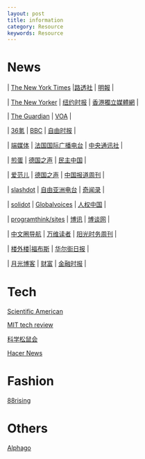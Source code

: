 ```yaml
---
layout: post
title: information
category: Resource
keywords: Resource
---
```

# News



| [The New York Times](https://www.nytimes.com/) |[路透社](https://cn.reuters.com/) | [明報](https://news.mingpao.com/pns/%E8%A6%81%E8%81%9E/web_tc/main) |

| [The New Yorker](https://www.newyorker.com/) | [纽约时报](https://cn.nytimes.com/) | [香港獨立媒體網](http://www.inmediahk.net/) |

| [The Guardian](https://www.theguardian.com/media/thetimes) | [VOA](https://www.voachinese.com/) |

| [36氪](http://36kr.com/) | [BBC](https://www.bbc.com/zhongwen/simp) | [自由时报](http://www.ltn.com.tw/) |

| [端媒体](https://theinitium.com/) | [法国国际广播电台](http://cn.rfi.fr/) | [中央通讯社](http://www.cna.com.tw/) |

| [煎蛋](http://jandan.net/) | [德国之声](http://feeds.feedburner.com/dw-world) | [民主中国](http://minzhuzhongguo.org/) |

| [爱范儿](http://www.ifanr.com/) | [德国之声](https://www.dw.com/zh/%E5%9C%A8%E7%BA%BF%E6%8A%A5%E5%AF%BC/s-9058) | [中国报道周刊](http://www.china-week.com/) |

| [slashdot](https://slashdot.org/) | [自由亚洲电台](https://www.rfa.org/mandarin/) | [奇闻录](https://qiwen.lu/) |

| [solidot](https://www.solidot.org/) | [Globalvoices](https://zhs.globalvoices.org/) | [人权中国](https://www.hrw.org/zh-hans) |

| [programthink/sites](https://github.com/programthink/sites) | [博讯](http://www.boxun.com/) | [博谈网](http://www.botanwang.com/) |

| [中文圈导航](https://github.com/XX-net/XX-Net/wiki/%E5%8D%8E%E8%AF%AD%E5%9C%88%E5%AF%BC%E8%88%AA) | [万维读者](http://www.creaders.net/?language=gb2312) | [阳光时务周刊](https://plus.google.com/105389029463525925239/posts) |

| [楼外楼](https://www.letscorp.net/)|[福布斯](http://www.forbeschina.com/) | [华尔街日报](https://cn.wsj.com/zh-hans) | 

| [月光博客](http://www.williamlong.info/) | [财富](http://www.fortunechina.com/) | [金融时报](http://www.ftchinese.com/) |


# Tech
[Scientific American](https://www.scientificamerican.com/)

[MIT tech review](https://www.technologyreview.com/)

[科学松鼠会](http://songshuhui.net/)

[Hacer News](https://news.ycombinator.com/)

# Fashion
[88rising](https://www.88rising.com/)


# Others
[Alphago](https://alphagoteach.deepmind.com/)